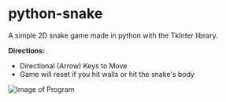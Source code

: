 # python-snake
A simple 2D snake game made in python with the TkInter library.

**Directions:**
- Directional (Arrow) Keys to Move
- Game will reset if you hit walls or hit the snake's body

![Image of Program](https://i.gyazo.com/88badf7f8b2cf7a947dee0b7ce7ce00f.png)
